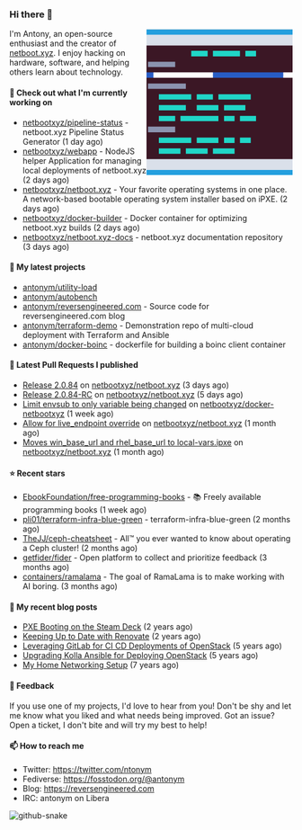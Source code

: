 
### Hi there 👋

<img align="right" src="https://raw.githubusercontent.com/antonym/antonym/master/assets/nbxyz.png" width="260">

I'm Antony, an open-source enthusiast and the creator of [netboot.xyz](https://netboot.xyz). I enjoy 
hacking on hardware, software, and helping others learn about technology. 

#### 👷 Check out what I'm currently working on

- [netbootxyz/pipeline-status](https://github.com/netbootxyz/pipeline-status) - netboot.xyz Pipeline Status Generator (1 day ago)
- [netbootxyz/webapp](https://github.com/netbootxyz/webapp) - NodeJS helper Application for managing local deployments of netboot.xyz (2 days ago)
- [netbootxyz/netboot.xyz](https://github.com/netbootxyz/netboot.xyz) - Your favorite operating systems in one place.  A network-based bootable operating system installer based on iPXE. (2 days ago)
- [netbootxyz/docker-builder](https://github.com/netbootxyz/docker-builder) - Docker container for optimizing netboot.xyz builds (2 days ago)
- [netbootxyz/netboot.xyz-docs](https://github.com/netbootxyz/netboot.xyz-docs) - netboot.xyz documentation repository (3 days ago)

#### 🌱 My latest projects

- [antonym/utility-load](https://github.com/antonym/utility-load)
- [antonym/autobench](https://github.com/antonym/autobench)
- [antonym/reversengineered.com](https://github.com/antonym/reversengineered.com) - Source code for reversengineered.com blog
- [antonym/terraform-demo](https://github.com/antonym/terraform-demo) - Demonstration repo of multi-cloud deployment with Terraform and Ansible
- [antonym/docker-boinc](https://github.com/antonym/docker-boinc) - dockerfile for building a boinc client container

#### 🔨 Latest Pull Requests I published

- [Release 2.0.84](https://github.com/netbootxyz/netboot.xyz/pull/1557) on [netbootxyz/netboot.xyz](https://github.com/netbootxyz/netboot.xyz) (3 days ago)
- [Release 2.0.84-RC](https://github.com/netbootxyz/netboot.xyz/pull/1556) on [netbootxyz/netboot.xyz](https://github.com/netbootxyz/netboot.xyz) (5 days ago)
- [Limit envsub to only variable being changed](https://github.com/netbootxyz/docker-netbootxyz/pull/78) on [netbootxyz/docker-netbootxyz](https://github.com/netbootxyz/docker-netbootxyz) (1 week ago)
- [Allow for live_endpoint override](https://github.com/netbootxyz/netboot.xyz/pull/1537) on [netbootxyz/netboot.xyz](https://github.com/netbootxyz/netboot.xyz) (1 month ago)
- [Moves win_base_url and rhel_base_url to local-vars.ipxe](https://github.com/netbootxyz/netboot.xyz/pull/1536) on [netbootxyz/netboot.xyz](https://github.com/netbootxyz/netboot.xyz) (1 month ago)

#### ⭐ Recent stars

- [EbookFoundation/free-programming-books](https://github.com/EbookFoundation/free-programming-books) - :books: Freely available programming books (1 week ago)
- [pli01/terraform-infra-blue-green](https://github.com/pli01/terraform-infra-blue-green) - terraform-infra-blue-green (2 months ago)
- [TheJJ/ceph-cheatsheet](https://github.com/TheJJ/ceph-cheatsheet) - All™ you ever wanted to know about operating a Ceph cluster! (2 months ago)
- [getfider/fider](https://github.com/getfider/fider) - Open platform to collect and prioritize feedback (3 months ago)
- [containers/ramalama](https://github.com/containers/ramalama) - The goal of RamaLama is to make working with AI boring. (3 months ago)

#### 📜 My recent blog posts

- [PXE Booting on the Steam Deck](https://www.reversengineered.com/2022/08/02/pxe-booting-on-the-steam-deck/) (2 years ago)
- [Keeping Up to Date with Renovate](https://www.reversengineered.com/2022/03/13/keeping-up-to-date-with-renovate/) (2 years ago)
- [Leveraging GitLab for CI CD Deployments of OpenStack](https://www.reversengineered.com/2019/08/13/leveraging-gitlab-for-ci-cd-deployments-of-openstack/) (5 years ago)
- [Upgrading Kolla Ansible for Deploying OpenStack](https://www.reversengineered.com/2019/05/10/upgrading-kolla-ansible-for-deploying-openstack/) (5 years ago)
- [My Home Networking Setup](https://www.reversengineered.com/2017/07/29/my-home-networking-setup/) (7 years ago)

#### 💬 Feedback

If you use one of my projects, I'd love to hear from you! Don't be shy and let me know what you liked
and what needs being improved. Got an issue? Open a ticket, I don't bite and will try my best to help!

#### 📫 How to reach me

- Twitter: https://twitter.com/ntonym
- Fediverse: https://fosstodon.org/@antonym
- Blog: https://reversengineered.com
- IRC: antonym on Libera
<picture>
  <source media="(prefers-color-scheme: dark)" srcset="https://raw.githubusercontent.com/antonym/antonym/output/github-contribution-grid-snake-dark.svg" />
  <source media="(prefers-color-scheme: light)" srcset="https://raw.githubusercontent.com/antonym/antonym/output/github-contribution-grid-snake.svg" />
  <img alt="github-snake" src="github-snake.svg" />
</picture>
